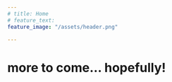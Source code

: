 ```yaml
---
# title: Home
# feature_text: 
feature_image: "/assets/header.png"

---
```



# more to come... hopefully!